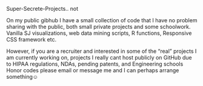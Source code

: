 
Super-Secrete-Projects.. not

On my public gibhub I have a small collection of code that I have no problem sharing with the public, both small private projects and some schoolwork. Vanilla SJ visualizations, web data mining scripts, R functions, Responsive CSS framework etc.

However, if you are a recruiter and interested in some of the “real” projects I am currently working on, projects I really cant host publicly on GitHub due to HIPAA regulations, NDAs, pending patents, and Engineering schools Honor codes please email or message me and I can perhaps arrange something☺
